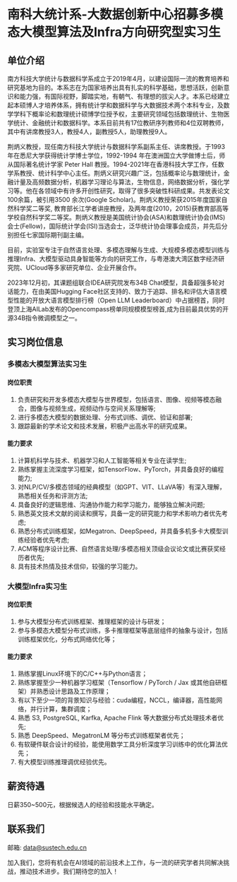 # 南科大统计系-大数据创新中心招募多模态大模型算法及Infra方向研究型实习生

## 单位介绍


南方科技大学统计与数据科学系成立于2019年4月，以建设国际一流的教育培养和研究基地为目的。本系志在为国家培养出具有扎实的科学基础，思想活跃，创新意识和能力强，有国际视野，脚踏实地，有朝气、有理想的拔尖人才。本系已经建立起本硕博人才培养体系，拥有统计学和数据科学与大数据技术两个本科专业，及数学学科下概率论和数理统计硕博学位授予权，主要研究领域包括数理统计、生物医学统计、金融统计和数据科学。本系目前共有17位教研序列教师和4位双聘教师，其中有讲席教授3人，教授4人，副教授5人，助理教授9人。 

荆炳义教授，现任南方科技大学统计与数据科学系副系主任、讲席教授。于1993年在悉尼大学获得统计学博士学位，1992-1994 年在澳洲国立大学做博士后，师从国际著名统计学家 Peter Hall 教授。1994-2021年在香港科技大学工作，任数学系教授、统计科学中心主任。荆炳义研究兴趣广泛，包括概率论与数理统计，金融计量及高频数据分析，机器学习理论与算法，生物信息，网络数据分析，强化学习等。他在各领域中有许多开创性研究，取得了很多突破性科研成果。共发表论文 100余篇，被引用3500 余次(Google Scholar)。荆炳义教授荣获2015年度国家自然科学奖二等奖, 教育部长江学者讲座教授，及两年度(2010，2015)获教育部高等学校自然科学奖二等奖。荆炳义教授是美国统计协会(ASA)和数理统计协会(IMS)会士(Fellow)，国际统计学会(ISI)当选会士，泛华统计协会理事会成员，并先后分别担任七家国际期刊副主编。

目前，实验室专注于自然语言处理、多模态理解与生成、大规模多模态模型训练与推理Infra、大模型驱动具身智能等方向的研究工作，与粤港澳大湾区数字经济研究院、UCloud等多家研究单位、企业开展合作。

2023年12月初，其课题组联合IDEA研究院发布34B Chat模型，具备超强多轮对话能力，在由美国Hugging Face社区支持的、致力于追踪、排名和评估大语言模型性能的开放大语言模型排行榜（Open LLM Leaderboard）中占据榜首，同时登顶上海AILab发布的Opencompass榜单同规模模型榜首,成为目前最具优势的开源34B指令微调模型之一。

## 实习岗位信息

### 多模态大模型算法实习生

#### 岗位职责
1. 负责研究和开发多模态大模型与世界模型，包括语言、图像、视频等模态融合，图像与视频生成，视频动作与空间关系理解等;
2. 进行多模态大模型的数据处理、分布式训练、调优、验证和部署;
3. 跟踪最新的学术论文和技术发展，积极产出高水平的研究成果。


#### 能力要求

1. 计算机科学与技术、机器学习和人工智能等相关专业在读学生;
2. 熟练掌握主流深度学习框架，如TensorFlow、PyTorch，并具备良好的编程能力;
3. 对NLP/CV/多模态领域的经典模型（如GPT、VIT、LLaVA等）有深入理解，熟悉相关任务和评测方法;
4. 具备良好的逻辑思维、沟通协作能力和学习能力，能够独立解决问题;
5. 熟悉英文技术文献的阅读和撰写，具备一定的研究能力和学术影响力者优先考虑;
6. 熟悉分布式训练框架，如Megatron、DeepSpeed，并具备多机多卡大模型训练经验者优先考虑;
7. ACM等程序设计比赛、自然语言处理/多模态相关顶级会议论文或比赛获奖经历者优先;
8. 具有技术热情及技术信仰，较强的学习能力。

### 大模型Infra实习生

#### 岗位职责

1. 参与大模型分布式训练框架、推理框架的设计与研发；
2. 参与多模态大模型分布式训练，多卡推理框架等底层组件的抽象与设计，包括训练框架优化，分布式网络优化等；

#### 能力要求

1. 熟练掌握Linux环境下的C/C++与Python语言；
2. 熟练掌握至少一种机器学习框架（Tensorflow / PyTorch / Jax 或其他自研框架）并熟悉设计思路及工作原理；
3. 有以下至少一项的背景知识与经验：cuda编程，NCCL，编译器，高性能网络，并行计算，集群调度；
4. 熟悉 S3, PostgreSQL, Karfka, Apache Flink 等大数据分布式处理技术者优先;
4. 熟悉 DeepSpeed、MegatronLM 等分布式训练框架者优先；
5. 有软硬件联合设计的经验，能使用数学工具分析深度学习训练中的优化算法优先；
6. 有大模型训练推理调优经验优先。

## 薪资待遇

日薪350~500元，根据候选人的经验和技能水平确定。
## 联系我们
邮箱: [data@sustech.edu.cn](mailto:data@sustech.edu.cn)

加入我们，您将有机会在AI领域的前沿技术上工作，与一流的研究学者共同解决挑战，推动技术进步。我们期待您的加入！
